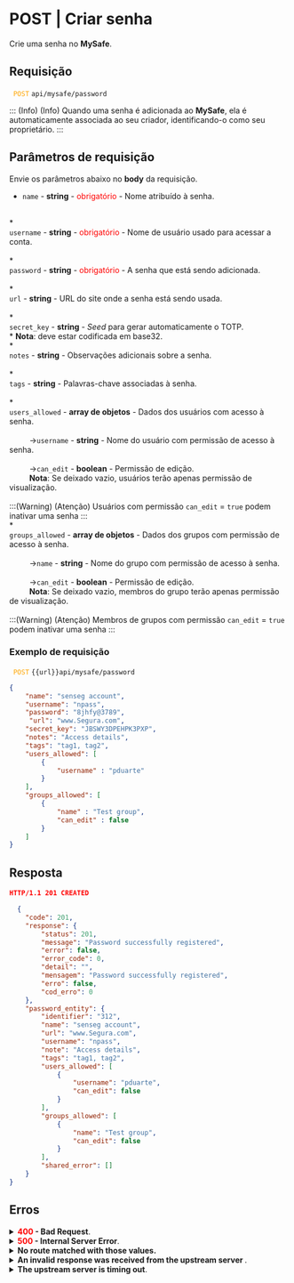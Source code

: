 # POST | Criar senha

Crie uma senha no **MySafe**.



## Requisição

 <code><span style="color:orange"> POST</code></span> `api/mysafe/password`


::: (Info) (Info)
Quando uma senha é adicionada ao **MySafe**, ela é automaticamente associada ao seu criador, identificando-o como seu proprietário.
:::

## Parâmetros de requisição
Envie os parâmetros abaixo no <b>body</b> da requisição.


* <summary><code>name</code> - <b>string</b> - <span style="color:red">obrigatório</span> - Nome atribuído à senha.</summary>


<br>
* <summary><code>username</code> - <b>string</b> - <span style="color:red">obrigatório</span> - Nome de usuário usado para acessar a conta.</summary>


<br>
* <summary><code>password</code> - <b>string</b> - <span style="color:red">obrigatório</span> - A senha que está sendo adicionada.</summary>


<br>
* <summary><code>url</code> - <b>string</b> - URL do site onde a senha está sendo usada.</summary>

<br>
* <summary><code>secret_key</code> - <b>string</b> - <i>Seed</i> para gerar automaticamente o TOTP.</summary>
* </summary><b>Nota</b>: deve estar codificada em base32.


<br>
* <summary><code>notes</code> - <b>string</b> - Observações adicionais sobre a senha.</summary>


 <br>
* <summary><code>tags</code> - <b>string</b> - Palavras-chave associadas à senha.</summary>


<br>
* <summary><code>users_allowed</code> - <b>array de objetos</b> - Dados dos usuários com acesso à senha.</summary>


<br>
<summary>&nbsp;&emsp;&emsp;&nbsp;→<code>username</code> - <b>string</b> - Nome do usuário com permissão de acesso à senha.</summary>

<br>
<summary>&nbsp;&emsp;&emsp;&nbsp;→<code>can_edit</code> - <b>boolean</b> - Permissão de edição. </summary>

<summary>&nbsp;&emsp;&emsp;&nbsp;<b>Nota</b>: Se deixado vazio, usuários terão apenas permissão de visualização.</summary>

<br>    
:::(Warning) (Atenção)
Usuários  com permissão <code>can_edit</code> = <code>true</code> podem inativar uma senha
:::

<br>
* <summary><code>groups_allowed</code> - <b>array de objetos</b> - Dados dos grupos com permissão de acesso à senha.</summary>


<br>
<summary>&nbsp;&emsp;&emsp;&nbsp;→<code>name</code> - <b>string</b> - Nome do grupo com permissão de acesso à senha.</summary>

<br>
<summary>&nbsp;&emsp;&emsp;&nbsp;→<code>can_edit</code> - <b>boolean</b> - Permissão de edição. </summary>

<summary>&nbsp;&emsp;&emsp;&nbsp;<b>Nota</b>: Se deixado vazio, membros do grupo terão apenas permissão de visualização.</summary>

<br>    
:::(Warning) (Atenção)
Membros de grupos  com permissão <code>can_edit</code> = <code>true</code> podem inativar uma senha
:::


 ### Exemplo de requisição
 
  <code><span style="color:orange"> POST</code></span> `{{url}}api/mysafe/password`

```json 
{
    "name": "senseg account",
    "username": "npass",
    "password": "8jhfy@3789",
     "url": "www.Segura.com",
    "secret_key": "JBSWY3DPEHPK3PXP",
    "notes": "Access details",
    "tags": "tag1, tag2",
    "users_allowed": [
        {
            "username" : "pduarte"
        }
    ],
    "groups_allowed": [
        {
            "name" : "Test group",
            "can_edit" : false
        }
    ]
}
```
  
  
  
  ## Resposta 

 ```json
HTTP/1.1 201 CREATED 
```
```json 
  {
    "code": 201,
    "response": {
        "status": 201,
        "message": "Password successfully registered",
        "error": false,
        "error_code": 0,
        "detail": "",
        "mensagem": "Password successfully registered",
        "erro": false,
        "cod_erro": 0
    },
    "password_entity": {
        "identifier": "312",
        "name": "senseg account",
        "url": "www.Segura.com",
        "username": "npass",
        "note": "Access details",
        "tags": "tag1, tag2",
        "users_allowed": [
            {
                "username": "pduarte",
                "can_edit": false
            }
        ],
        "groups_allowed": [
            {
                "name": "Test group",
                "can_edit": false
            }
        ],
        "shared_error": []
    }
}
 ```
 
 ## Erros
 
 <details>
<summary><b><span style="color:red">400</span> - Bad Request</b>.</summary>

***
<b>Mensagem: "1001: Parameter 'name' was not informed!"</b>
<p><b>Possível causa</b>: o parâmetro obrigatório <code>name</code> da senha não foi informado.<br></p>
<b>Solução</b>: informe o <code>name</code> da senha e envie a requisição novamente.
  
* * *
    
<b>Mensagem: "1001: Parameter 'username' was not informed!"</b>
<p><b>Possível causa</b>: o parâmetro obrigatório <code>username</code> da senha não foi informado.<br></p>
<b>Solução</b>: informe o <code>username</code> da senha e envie a requisição novamente.
  
* * *

<b>Mensagem: "1001: Parameter 'password' was not informed!"</b>
<p><b>Possível causa</b>: o parâmetro obrigatório <code>password</code> da senha não foi informado.<br></p>
    <b>Solução</b>: informe o <code>password</code> da senha e envie a requisição novamente.

* * *
</details>


<details>
    <summary><b><span style="color:red">500</span> - Internal Server Error</b>.</summary>

***
    
<b>Mensagem: "Unexpected error."</b><br>

<p><b>Possível causa</b>: o erro está no servidor Segura.<br>
        
<b>Solução</b>: contate o time de suporte para mais informações.</p>
    
 ***
 </details>
 
 <details>
    <summary><b>No route matched with those values.</b></summary>

 ***
    
<b>Mensagem: "You are not authorized to access this resource."</b>
<p><b>Possíveis causas</b>: falha na autenticação da sua aplicação com o servidor Segura ou URL incorreta.<br>
        
<b>Solução</b>: verifique os parâmetros de autenticação como <code>Access Token URL</code>, <code>Client ID</code> e  <code>Client Secret</code> e solicite um novo token de acesso ou verifique e corrija a URL.
* * *
</details>
     
<details>
<summary><b>An invalid response was received from the upstream server
</b>.</summary>

*** 
   
<b>Mensagem: "An invalid response was received from the a seupstream server</b>
    
<p><b>Possível causa</b>: o servidor upstream pode estar demorando muito para responder, levando a um erro de timeout que é interpretado como uma resposta inválida pelo servidor proxy/gateway.<br>
        
<b>Solução</b>: verifique a conectividade entre a origem da requisição e o servidor Segura.</p>
***
</details>
     
   

<details>
<summary><b>The upstream server is timing out</b>.</summary>

*** 
    
<b>Mensagem: "The upstream server is timing out"</b>
    
<p><b>Possível causa</b>: o tempo da requisição se esgotou.
        
<b>Solução</b>: verifique a conectividade entre a origem da requisição e o servidor Segura.</p>
* * *
</details>
     



